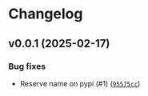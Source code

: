 # Changelog

## v0.0.1 (2025-02-17)

### Bug fixes

- Reserve name on pypi (#1) ([`95575cc`](https://github.com/esphome/esphome-glyphsets/commit/95575cc72f83c5b7feecc5086ca48bb73bb1f67c))
